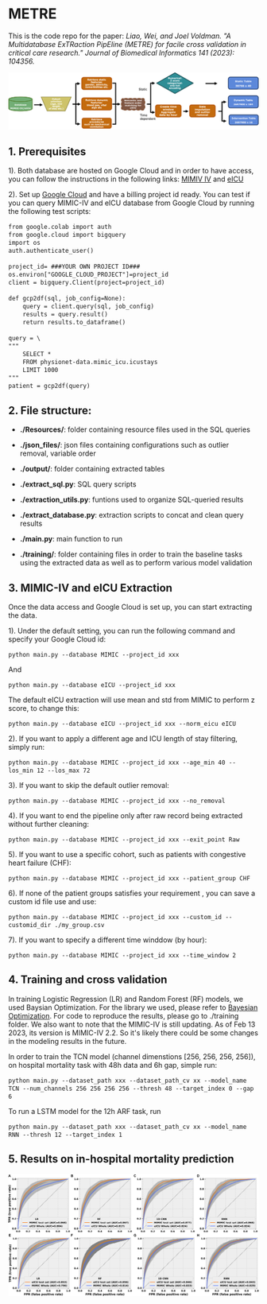 # METRE
This is the code repo for the paper: *Liao, Wei, and Joel Voldman. "A Multidatabase ExTRaction PipEline (METRE) for facile cross validation in critical care research." _Journal of Biomedical Informatics_ 141 (2023): 104356.* 

![Schematic](./images/Schematic_pipeline.jpg)

## 1. Prerequisites 
1).  Both database are hosted on Google Cloud and in order to have access, you can follow the instructions in the following links:  [MIMIV IV](https://physionet.org/content/mimiciv/2.2/) and [eICU](https://eicu-crd.mit.edu/about/eicu/)

2). Set up [Google Cloud](https://cloud.google.com/run/docs/setup) and have a billing project id ready. You can test if you can query MIMIC-IV and eICU database from Google Cloud by running the following test scripts:

    from google.colab import auth
    from google.cloud import bigquery
    import os
    auth.authenticate_user()

    project_id= ###YOUR OWN PROJECT ID###
    os.environ["GOOGLE_CLOUD_PROJECT"]=project_id
    client = bigquery.Client(project=project_id)

    def gcp2df(sql, job_config=None):
	    query = client.query(sql, job_config)
	    results = query.result()
	    return results.to_dataframe() 	
	    
    query = \ 	
    """ 		
        SELECT * 		
        FROM physionet-data.mimic_icu.icustays 		
        LIMIT 1000
    """
    patient = gcp2df(query)
    
## 2. File structure:

   - **./Resources/**: folder containing resource files used in the SQL queries
   
   - **./json_files/**: json files containing configurations such as outlier removal, variable order 

   - **./output/**: folder containing extracted tables
   
   - **./extract_sql.py**: SQL query scripts

   - **./extraction_utils.py**: funtions used to organize SQL-queried results 
   
   - **./extract_database.py**: extraction scripts to concat and clean query results

   - **./main.py**: main function to run

   - **./training/**: folder containing files in order to train the baseline tasks using the extracted data as well as to perform various model validation

    
## 3. MIMIC-IV and eICU Extraction
Once the data access and Google Cloud is set up, you can start extracting the data. 

1). Under the default setting, you can run the following command and specify your  Google Cloud id:

    python main.py --database MIMIC --project_id xxx
 And 
 

    python main.py --database eICU --project_id xxx
The default eICU extraction will use mean and std from MIMIC to perform z score, to change this:

    python main.py --database eICU --project_id xxx --norm_eicu eICU

 2). If you want to apply a different age and ICU length of stay filtering, simply run:
 

    python main.py --database MIMIC --project_id xxx --age_min 40 --los_min 12 --los_max 72

 3). If you want to skip the default outlier removal:

    python main.py --database MIMIC --project_id xxx --no_removal

 4). If you want to end the pipeline only after raw record being extracted without further cleaning:
 

    python main.py --database MIMIC --project_id xxx --exit_point Raw
    
 5). If you want to use a specific cohort, such as patients with congestive heart failure (CHF):
 

    python main.py --database MIMIC --project_id xxx --patient_group CHF
6). If none of the patient groups satisfies your requirement , you can save a custom id file use and use:

    python main.py --database MIMIC --project_id xxx --custom_id --customid_dir ./my_group.csv
7). If you want to specify a different time winddow (by hour):

    python main.py --database MIMIC --project_id xxx --time_window 2

## 4. Training and cross validation 

In training Logistic Regression (LR) and Random Forest (RF) models, we used Baysian Optimization. For the library we used, please refer to [Bayesian Optimization](https://github.com/fmfn/BayesianOptimization). For code to reproduce the results, please go to ./training folder. We also want to note that the MIMIC-IV is still updating. As of Feb 13 2023, its version is MIMIC-IV 2.2. So it's likely there could be some changes in the modeling results in the future. 

In order to train the TCN model (channel dimenstions [256, 256, 256, 256]), on hospital mortality task with 48h data and 6h gap, simple run: 

    python main.py --dataset_path xxx --dataset_path_cv xx --model_name TCN --num_channels 256 256 256 256 --thresh 48 --target_index 0 --gap 6 
To run a LSTM model for the 12h ARF task, run 

    python main.py --dataset_path xxx --dataset_path_cv xx --model_name RNN --thresh 12 --target_index 1

## 5. Results on in-hospital mortality prediction 

![Results](./images/results.jpg)

